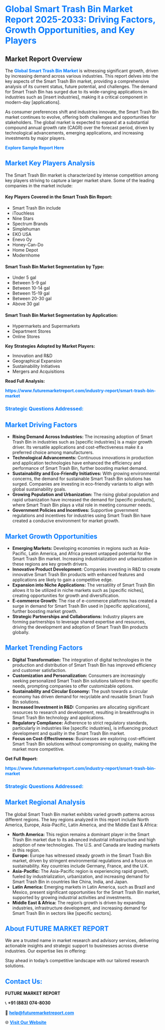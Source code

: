 <h1 style="color: #007BFF;">Global Smart Trash Bin Market Report 2025-2033: Driving Factors, Growth Opportunities, and Key Players</h1>

<section id="overview">
<h2>Market Report Overview</h2>
<p>The <a href="https://www.futuremarketreport.com/industry-report/smart-trash-bin-market" style="color: #007BFF; text-decoration: none;"><strong>Global Smart Trash Bin Market</strong></a> is witnessing significant growth, driven by increasing demand across various industries. This report delves into the key aspects of the Smart Trash Bin market, providing a comprehensive analysis of its current status, future potential, and challenges. The demand for Smart Trash Bin has surged due to its wide-ranging applications in industries such as [insert industries], making it a critical component in modern-day [applications].</p>
<p>As consumer preferences shift and industries innovate, the Smart Trash Bin market continues to evolve, offering both challenges and opportunities for stakeholders. The global market is expected to expand at a substantial compound annual growth rate (CAGR) over the forecast period, driven by technological advancements, emerging applications, and increasing investments by major players.</p>
</section>

<section id="overview">
<p><a href="https://www.futuremarketreport.com/request-sample/reportId=97667" style="color: #007BFF; text-decoration: none;"><strong>Explore Sample Report Here</strong></a></p>
</section>

<section id="key-players">
<h2 style="color: #007BFF;">Market Key Players Analysis</h2>
<p>The Smart Trash Bin market is characterized by intense competition among key players striving to capture a larger market share. Some of the leading companies in the market include:</p>
<h4>Key Players Covered in the Smart Trash Bin Report:</h4>
<ul><li>Smart Trash Bin include</li><li>iTouchless</li><li>Nine Stars</li><li>Spectrum Brands</li><li>Simplehuman</li><li>EKO USA</li><li>Enevo Oy</li><li>Honey-Can-Do</li><li>Home Depot</li><li>Modernhome</li></ul>
<h4>Smart Trash Bin Market Segmentation by Type:</h4>
<ul><li>Under 5 gal</li><li>Between 5-9 gal</li><li>Between 10-14 gal</li><li>Between 15-19 gal</li><li>Between 20-30 gal</li><li>Above 30 gal</li></ul>

<h4>Smart Trash Bin Market Segmentation by Application:</h4>
<ul><li>Hypermarkets and Supermarkets</li><li>Department Stores</li><li>Online Stores</li></ul>
<p><strong>Key Strategies Adopted by Market Players:</strong></p>
<ul>
<li>Innovation and R&D</li>
<li>Geographical Expansion</li>
<li>Sustainability Initiatives</li>
<li>Mergers and Acquisitions</li>
</ul>
</section>

<section>
<p><strong>Read Full Analysis: </strong></p><a href="https://www.futuremarketreport.com/industry-report/smart-trash-bin-market" style="color: #007BFF; text-decoration: none;"><strong>https://www.futuremarketreport.com/industry-report/smart-trash-bin-market</strong></a>
<h3 style="color: #007BFF;">Strategic Questions Addressed:</h3>
</section>

<section id="driving-factors">
<h2 style="color: #007BFF;">Market Driving Factors</h2>
<ul>
<li><strong>Rising Demand Across Industries:</strong> The increasing adoption of Smart Trash Bin in industries such as [specific industries] is a major growth driver. Its versatile applications and cost-effectiveness make it a preferred choice among manufacturers.</li>
<li><strong>Technological Advancements:</strong> Continuous innovations in production and application technologies have enhanced the efficiency and performance of Smart Trash Bin, further boosting market demand.</li>
<li><strong>Sustainability and Eco-Friendly Initiatives:</strong> With growing environmental concerns, the demand for sustainable Smart Trash Bin solutions has surged. Companies are investing in eco-friendly variants to align with global sustainability goals.</li>
<li><strong>Growing Population and Urbanization:</strong> The rising global population and rapid urbanization have increased the demand for [specific products], where Smart Trash Bin plays a vital role in meeting consumer needs.</li>
<li><strong>Government Policies and Incentives:</strong> Supportive government regulations and incentives for industries using Smart Trash Bin have created a conducive environment for market growth.</li>
</ul>
</section>

<section id="growth-opportunities">
<h2 style="color: #007BFF;">Market Growth Opportunities</h2>
<ul>
<li><strong>Emerging Markets:</strong> Developing economies in regions such as Asia-Pacific, Latin America, and Africa present untapped potential for the Smart Trash Bin market. Increasing industrialization and urbanization in these regions are key growth drivers.</li>
<li><strong>Innovative Product Development:</strong> Companies investing in R&D to create innovative Smart Trash Bin products with enhanced features and applications are likely to gain a competitive edge.</li>
<li><strong>Expansion into Niche Applications:</strong> The versatility of Smart Trash Bin allows it to be utilized in niche markets such as [specific niches], creating opportunities for growth and diversification.</li>
<li><strong>E-commerce Growth:</strong> The rise of e-commerce platforms has created a surge in demand for Smart Trash Bin used in [specific applications], further boosting market growth.</li>
<li><strong>Strategic Partnerships and Collaborations:</strong> Industry players are forming partnerships to leverage shared expertise and resources, driving the development and adoption of Smart Trash Bin products globally.</li>
</ul>
</section>

<section id="trending-factors">
<h2 style="color: #007BFF;">Market Trending Factors</h2>
<ul>
<li><strong>Digital Transformation:</strong> The integration of digital technologies in the production and distribution of Smart Trash Bin has improved efficiency and customer satisfaction.</li>
<li><strong>Customization and Personalization:</strong> Consumers are increasingly seeking personalized Smart Trash Bin solutions tailored to their specific needs, prompting companies to offer customizable options.</li>
<li><strong>Sustainability and Circular Economy:</strong> The push towards a circular economy has driven demand for recyclable and reusable Smart Trash Bin solutions.</li>
<li><strong>Increased Investment in R&D:</strong> Companies are allocating significant resources to research and development, resulting in breakthroughs in Smart Trash Bin technology and applications.</li>
<li><strong>Regulatory Compliance:</strong> Adherence to strict regulatory standards, particularly in industries like [specific industries], is influencing product development and quality in the Smart Trash Bin market.</li>
<li><strong>Focus on Cost-Effectiveness:</strong> Businesses are exploring cost-efficient Smart Trash Bin solutions without compromising on quality, making the market more competitive.</li>
</ul>
</section>

<section>
<p><strong>Get Full Report: </strong></p><a href="https://www.futuremarketreport.com/industry-report/smart-trash-bin-market" style="color: #007BFF; text-decoration: none;"><strong>https://www.futuremarketreport.com/industry-report/smart-trash-bin-market</strong></a>
<h3 style="color: #007BFF;">Strategic Questions Addressed:</h3>
</section>


<section id="regional-analysis">
<h2 style="color: #007BFF;">Market Regional Analysis</h2>
<p>The global Smart Trash Bin market exhibits varied growth patterns across different regions. The key regions analyzed in this report include North America, Europe, Asia-Pacific, Latin America, and the Middle East & Africa:</p>
<ul>
<li><strong>North America:</strong> This region remains a dominant player in the Smart Trash Bin market due to its advanced industrial infrastructure and high adoption of new technologies. The U.S. and Canada are leading markets in this region.</li>
<li><strong>Europe:</strong> Europe has witnessed steady growth in the Smart Trash Bin market, driven by stringent environmental regulations and a focus on sustainability. Key countries include Germany, France, and the U.K.</li>
<li><strong>Asia-Pacific:</strong> The Asia-Pacific region is experiencing rapid growth, fueled by industrialization, urbanization, and increasing demand for Smart Trash Bin in countries like China, India, and Japan.</li>
<li><strong>Latin America:</strong> Emerging markets in Latin America, such as Brazil and Mexico, present significant opportunities for the Smart Trash Bin market, supported by growing industrial activities and investments.</li>
<li><strong>Middle East & Africa:</strong> The region’s growth is driven by expanding industries, infrastructure development, and increasing demand for Smart Trash Bin in sectors like [specific sectors].</li>
</ul>
</section>

<footer>
<h2 style="color: #007BFF;">About FUTURE MARKET REPORT</h2>
<p>We are a trusted name in market research and advisory services, delivering actionable insights and strategic support to businesses across diverse industries. Our expertise lies in offering:</p>

<p>Stay ahead in today’s competitive landscape with our tailored research solutions.</p>

<h2 style="color: #007BFF;">Contact Us:</h2>
<p><strong>FUTURE MARKET REPORT</strong></p>
<p>📞 <strong>+91 (883) 074-8030</strong></p>
<p>📧 <strong><a href="mailto:help@futuremarketreport.com" style="color: #007BFF;">help@futuremarketreport.com</a></strong></p>
<p>🌐 <strong><a href="https://www.futuremarketreport.com/" style="color: #007BFF;">Visit Our Website</a></strong></p>
</footer>